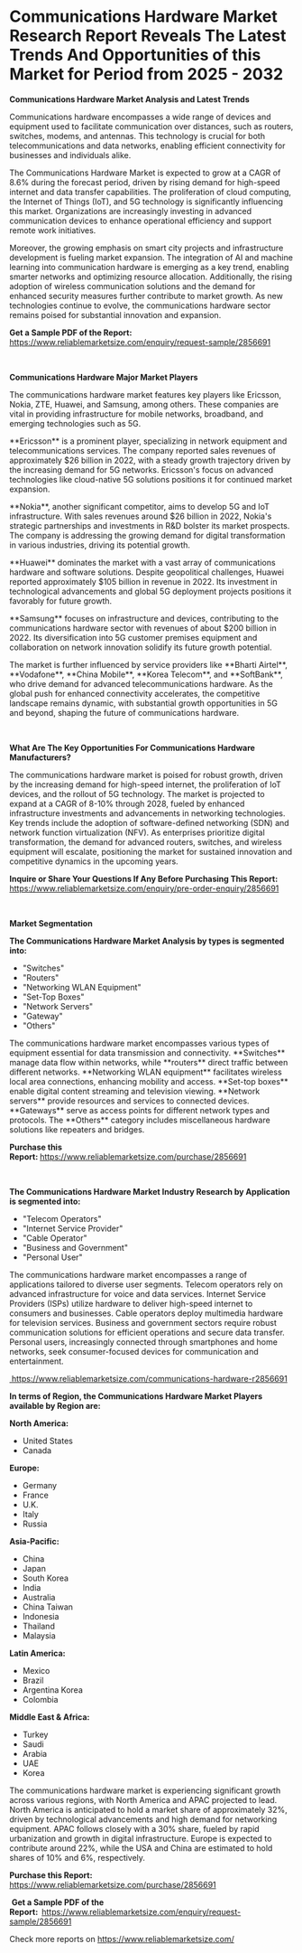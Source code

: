 <p><h1>Communications Hardware Market Research Report Reveals The Latest Trends And Opportunities of this Market for Period from 2025 - 2032</h1></p><p><strong>Communications Hardware Market Analysis and Latest Trends</strong></p>
<p><p>Communications hardware encompasses a wide range of devices and equipment used to facilitate communication over distances, such as routers, switches, modems, and antennas. This technology is crucial for both telecommunications and data networks, enabling efficient connectivity for businesses and individuals alike.</p><p>The Communications Hardware Market is expected to grow at a CAGR of 8.6% during the forecast period, driven by rising demand for high-speed internet and data transfer capabilities. The proliferation of cloud computing, the Internet of Things (IoT), and 5G technology is significantly influencing this market. Organizations are increasingly investing in advanced communication devices to enhance operational efficiency and support remote work initiatives. </p><p>Moreover, the growing emphasis on smart city projects and infrastructure development is fueling market expansion. The integration of AI and machine learning into communication hardware is emerging as a key trend, enabling smarter networks and optimizing resource allocation. Additionally, the rising adoption of wireless communication solutions and the demand for enhanced security measures further contribute to market growth. As new technologies continue to evolve, the communications hardware sector remains poised for substantial innovation and expansion.</p></p>
<p><strong>Get a Sample PDF of the Report:&nbsp;</strong> <a href="https://www.reliablemarketsize.com/enquiry/request-sample/2856691?utm_campaign=3365&utm_medium=2&utm_source=Github&utm_content=ia&utm_term=12032025&utm_id=communications-hardware">https://www.reliablemarketsize.com/enquiry/request-sample/2856691</a></p>
<p>&nbsp;</p>
<p><strong>Communications Hardware Major Market Players</strong></p>
<p><p>The communications hardware market features key players like Ericsson, Nokia, ZTE, Huawei, and Samsung, among others. These companies are vital in providing infrastructure for mobile networks, broadband, and emerging technologies such as 5G.</p><p>**Ericsson** is a prominent player, specializing in network equipment and telecommunications services. The company reported sales revenues of approximately $26 billion in 2022, with a steady growth trajectory driven by the increasing demand for 5G networks. Ericsson's focus on advanced technologies like cloud-native 5G solutions positions it for continued market expansion.</p><p>**Nokia**, another significant competitor, aims to develop 5G and IoT infrastructure. With sales revenues around $26 billion in 2022, Nokia's strategic partnerships and investments in R&D bolster its market prospects. The company is addressing the growing demand for digital transformation in various industries, driving its potential growth.</p><p>**Huawei** dominates the market with a vast array of communications hardware and software solutions. Despite geopolitical challenges, Huawei reported approximately $105 billion in revenue in 2022. Its investment in technological advancements and global 5G deployment projects positions it favorably for future growth.</p><p>**Samsung** focuses on infrastructure and devices, contributing to the communications hardware sector with revenues of about $200 billion in 2022. Its diversification into 5G customer premises equipment and collaboration on network innovation solidify its future growth potential.</p><p>The market is further influenced by service providers like **Bharti Airtel**, **Vodafone**, **China Mobile**, **Korea Telecom**, and **SoftBank**, who drive demand for advanced telecommunications hardware. As the global push for enhanced connectivity accelerates, the competitive landscape remains dynamic, with substantial growth opportunities in 5G and beyond, shaping the future of communications hardware.</p></p>
<p>&nbsp;</p>
<p><strong>What Are The Key Opportunities For Communications Hardware Manufacturers?</strong></p>
<p><p>The communications hardware market is poised for robust growth, driven by the increasing demand for high-speed internet, the proliferation of IoT devices, and the rollout of 5G technology. The market is projected to expand at a CAGR of 8-10% through 2028, fueled by enhanced infrastructure investments and advancements in networking technologies. Key trends include the adoption of software-defined networking (SDN) and network function virtualization (NFV). As enterprises prioritize digital transformation, the demand for advanced routers, switches, and wireless equipment will escalate, positioning the market for sustained innovation and competitive dynamics in the upcoming years.</p></p>
<p><strong>Inquire or Share Your Questions If Any Before Purchasing This Report:</strong> <a href="https://www.reliablemarketsize.com/enquiry/pre-order-enquiry/2856691?utm_campaign=3365&utm_medium=2&utm_source=Github&utm_content=ia&utm_term=12032025&utm_id=communications-hardware">https://www.reliablemarketsize.com/enquiry/pre-order-enquiry/2856691</a></p>
<p>&nbsp;</p>
<p><strong>Market Segmentation</strong></p>
<p><strong>The Communications Hardware Market Analysis by types is segmented into:</strong></p>
<p><ul><li>"Switches"</li><li>"Routers"</li><li>"Networking WLAN Equipment"</li><li>"Set-Top Boxes"</li><li>"Network Servers"</li><li>"Gateway"</li><li>"Others"</li></ul></p>
<p><p>The communications hardware market encompasses various types of equipment essential for data transmission and connectivity. **Switches** manage data flow within networks, while **routers** direct traffic between different networks. **Networking WLAN equipment** facilitates wireless local area connections, enhancing mobility and access. **Set-top boxes** enable digital content streaming and television viewing. **Network servers** provide resources and services to connected devices. **Gateways** serve as access points for different network types and protocols. The **Others** category includes miscellaneous hardware solutions like repeaters and bridges.</p></p>
<p><strong>Purchase this Report:&nbsp;</strong><a href="https://www.reliablemarketsize.com/purchase/2856691?utm_campaign=3365&utm_medium=2&utm_source=Github&utm_content=ia&utm_term=12032025&utm_id=communications-hardware">https://www.reliablemarketsize.com/purchase/2856691</a></p>
<p>&nbsp;</p>
<p><strong>The Communications Hardware Market Industry Research by Application is segmented into:</strong></p>
<p><ul><li>"Telecom Operators"</li><li>"Internet Service Provider"</li><li>"Cable Operator"</li><li>"Business and Government"</li><li>"Personal User"</li></ul></p>
<p><p>The communications hardware market encompasses a range of applications tailored to diverse user segments. Telecom operators rely on advanced infrastructure for voice and data services. Internet Service Providers (ISPs) utilize hardware to deliver high-speed internet to consumers and businesses. Cable operators deploy multimedia hardware for television services. Business and government sectors require robust communication solutions for efficient operations and secure data transfer. Personal users, increasingly connected through smartphones and home networks, seek consumer-focused devices for communication and entertainment.</p></p>
<p><a href="https://www.reliablemarketsize.com/communications-hardware-r2856691?utm_campaign=3365&utm_medium=2&utm_source=Github&utm_content=ia&utm_term=12032025&utm_id=communications-hardware">&nbsp;https://www.reliablemarketsize.com/communications-hardware-r2856691</a></p>
<p><strong>In terms of Region, the Communications Hardware Market Players available by Region are:</strong></p>
<p>
    <p> <strong> North America: </strong>
        <ul>
            <li>United States</li>
            <li>Canada</li>
        </ul>
        </p> 
    <p> <strong> Europe: </strong>
        <ul>
            <li>Germany</li>
            <li>France</li>
            <li>U.K.</li>
            <li>Italy</li>
            <li>Russia</li>
        </ul>
        </p> 
    <p> <strong> Asia-Pacific: </strong>
        <ul>
            <li>China</li>
            <li>Japan</li>
            <li>South Korea</li>
            <li>India</li>
            <li>Australia</li>
            <li>China Taiwan</li>
            <li>Indonesia</li>
            <li>Thailand</li>
            <li>Malaysia</li>
        </ul>
        </p> 
    <p> <strong> Latin America: </strong>
        <ul>
            <li>Mexico</li>
            <li>Brazil</li>
            <li>Argentina Korea</li>
            <li>Colombia</li>
        </ul>
        </p> 
    <p> <strong> Middle East & Africa: </strong>
        <ul>
            <li>Turkey</li>
            <li>Saudi</li>
            <li>Arabia</li>
            <li>UAE</li>
            <li>Korea</li>
        </ul>
    </p>
    </p>
<p><p>The communications hardware market is experiencing significant growth across various regions, with North America and APAC projected to lead. North America is anticipated to hold a market share of approximately 32%, driven by technological advancements and high demand for networking equipment. APAC follows closely with a 30% share, fueled by rapid urbanization and growth in digital infrastructure. Europe is expected to contribute around 22%, while the USA and China are estimated to hold shares of 10% and 6%, respectively.</p></p>
<p><strong>Purchase this Report: </strong><a href="https://www.reliablemarketsize.com/purchase/2856691?utm_campaign=3365&utm_medium=2&utm_source=Github&utm_content=ia&utm_term=12032025&utm_id=communications-hardware">https://www.reliablemarketsize.com/purchase/2856691</a></p>
<p>&nbsp;<strong>Get a Sample PDF of the Report:&nbsp;&nbsp;</strong><a href="https://www.reliablemarketsize.com/enquiry/request-sample/2856691?utm_campaign=3365&utm_medium=2&utm_source=Github&utm_content=ia&utm_term=12032025&utm_id=communications-hardware">https://www.reliablemarketsize.com/enquiry/request-sample/2856691</a></p>
<p><strong></strong></p>
<p>Check more reports on <a href="https://www.reliablemarketsize.com/?utm_campaign=3365&utm_medium=2&utm_source=Github&utm_content=ia&utm_term=12032025&utm_id=communications-hardware">https://www.reliablemarketsize.com/</a></p>